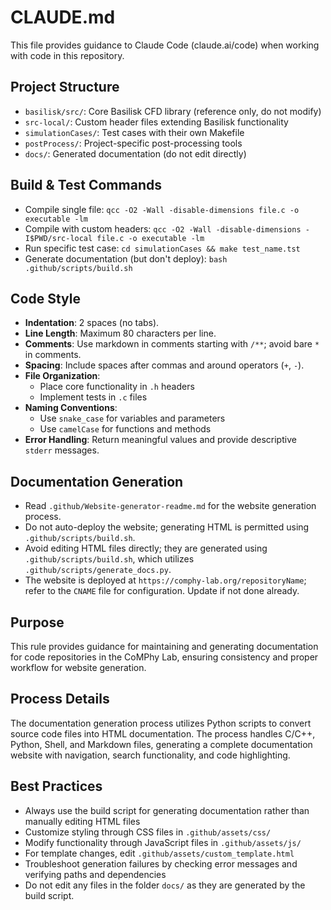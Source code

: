 # CLAUDE.md

This file provides guidance to Claude Code (claude.ai/code) when working with code in this repository.

## Project Structure 
- `basilisk/src/`: Core Basilisk CFD library (reference only, do not modify)
- `src-local/`: Custom header files extending Basilisk functionality
- `simulationCases/`: Test cases with their own Makefile 
- `postProcess/`: Project-specific post-processing tools
- `docs/`: Generated documentation (do not edit directly)

## Build & Test Commands
- Compile single file: `qcc -O2 -Wall -disable-dimensions file.c -o executable -lm`
- Compile with custom headers: `qcc -O2 -Wall -disable-dimensions -I$PWD/src-local file.c -o executable -lm`
- Run specific test case: `cd simulationCases && make test_name.tst`
- Generate documentation (but don't deploy): `bash .github/scripts/build.sh`

## Code Style

- **Indentation**: 2 spaces (no tabs).
- **Line Length**: Maximum 80 characters per line.
- **Comments**: Use markdown in comments starting with `/**`; avoid bare `*` in comments.
- **Spacing**: Include spaces after commas and around operators (`+`, `-`).
- **File Organization**: 
  - Place core functionality in `.h` headers
  - Implement tests in `.c` files
- **Naming Conventions**: 
  - Use `snake_case` for variables and parameters
  - Use `camelCase` for functions and methods
- **Error Handling**: Return meaningful values and provide descriptive `stderr` messages.

## Documentation Generation

- Read `.github/Website-generator-readme.md` for the website generation process.
- Do not auto-deploy the website; generating HTML is permitted using `.github/scripts/build.sh`.
- Avoid editing HTML files directly; they are generated using `.github/scripts/build.sh`, which utilizes `.github/scripts/generate_docs.py`.
- The website is deployed at `https://comphy-lab.org/repositoryName`; refer to the `CNAME` file for configuration. Update if not done already. 

## Purpose

This rule provides guidance for maintaining and generating documentation for code repositories in the CoMPhy Lab, ensuring consistency and proper workflow for website generation.

## Process Details

The documentation generation process utilizes Python scripts to convert source code files into HTML documentation. The process handles C/C++, Python, Shell, and Markdown files, generating a complete documentation website with navigation, search functionality, and code highlighting.

## Best Practices

- Always use the build script for generating documentation rather than manually editing HTML files
- Customize styling through CSS files in `.github/assets/css/`
- Modify functionality through JavaScript files in `.github/assets/js/`
- For template changes, edit `.github/assets/custom_template.html`
- Troubleshoot generation failures by checking error messages and verifying paths and dependencies
- Do not edit any files in the folder `docs/` as they are generated by the build script.  